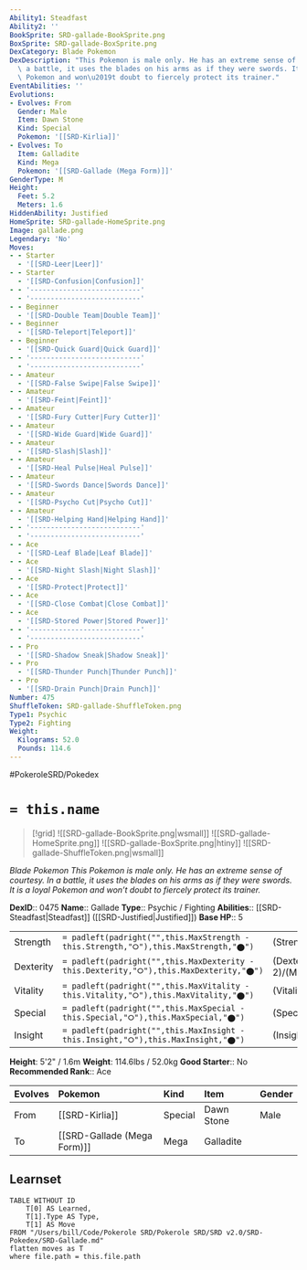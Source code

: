 ```yaml
---
Ability1: Steadfast
Ability2: ''
BookSprite: SRD-gallade-BookSprite.png
BoxSprite: SRD-gallade-BoxSprite.png
DexCategory: Blade Pokemon
DexDescription: "This Pokemon is male only. He has an extreme sense of courtesy. In\
  \ a battle, it uses the blades on his arms as if they were swords. It is a loyal\
  \ Pokemon and won\u2019t doubt to fiercely protect its trainer."
EventAbilities: ''
Evolutions:
- Evolves: From
  Gender: Male
  Item: Dawn Stone
  Kind: Special
  Pokemon: '[[SRD-Kirlia]]'
- Evolves: To
  Item: Galladite
  Kind: Mega
  Pokemon: '[[SRD-Gallade (Mega Form)]]'
GenderType: M
Height:
  Feet: 5.2
  Meters: 1.6
HiddenAbility: Justified
HomeSprite: SRD-gallade-HomeSprite.png
Image: gallade.png
Legendary: 'No'
Moves:
- - Starter
  - '[[SRD-Leer|Leer]]'
- - Starter
  - '[[SRD-Confusion|Confusion]]'
- - '---------------------------'
  - '---------------------------'
- - Beginner
  - '[[SRD-Double Team|Double Team]]'
- - Beginner
  - '[[SRD-Teleport|Teleport]]'
- - Beginner
  - '[[SRD-Quick Guard|Quick Guard]]'
- - '---------------------------'
  - '---------------------------'
- - Amateur
  - '[[SRD-False Swipe|False Swipe]]'
- - Amateur
  - '[[SRD-Feint|Feint]]'
- - Amateur
  - '[[SRD-Fury Cutter|Fury Cutter]]'
- - Amateur
  - '[[SRD-Wide Guard|Wide Guard]]'
- - Amateur
  - '[[SRD-Slash|Slash]]'
- - Amateur
  - '[[SRD-Heal Pulse|Heal Pulse]]'
- - Amateur
  - '[[SRD-Swords Dance|Swords Dance]]'
- - Amateur
  - '[[SRD-Psycho Cut|Psycho Cut]]'
- - Amateur
  - '[[SRD-Helping Hand|Helping Hand]]'
- - '---------------------------'
  - '---------------------------'
- - Ace
  - '[[SRD-Leaf Blade|Leaf Blade]]'
- - Ace
  - '[[SRD-Night Slash|Night Slash]]'
- - Ace
  - '[[SRD-Protect|Protect]]'
- - Ace
  - '[[SRD-Close Combat|Close Combat]]'
- - Ace
  - '[[SRD-Stored Power|Stored Power]]'
- - '---------------------------'
  - '---------------------------'
- - Pro
  - '[[SRD-Shadow Sneak|Shadow Sneak]]'
- - Pro
  - '[[SRD-Thunder Punch|Thunder Punch]]'
- - Pro
  - '[[SRD-Drain Punch|Drain Punch]]'
Number: 475
ShuffleToken: SRD-gallade-ShuffleToken.png
Type1: Psychic
Type2: Fighting
Weight:
  Kilograms: 52.0
  Pounds: 114.6
---
```


#PokeroleSRD/Pokedex

# `= this.name`

> [!grid]
> ![[SRD-gallade-BookSprite.png|wsmall]]
> ![[SRD-gallade-HomeSprite.png]]
> ![[SRD-gallade-BoxSprite.png|htiny]]
> ![[SRD-gallade-ShuffleToken.png|wsmall]]


*Blade Pokemon*
*This Pokemon is male only. He has an extreme sense of courtesy. In a battle, it uses the blades on his arms as if they were swords. It is a loyal Pokemon and won’t doubt to fiercely protect its trainer.*

**DexID**:: 0475
**Name**:: Gallade
**Type**:: Psychic / Fighting
**Abilities**:: [[SRD-Steadfast|Steadfast]] ([[SRD-Justified|Justified]])
**Base HP**:: 5

|           |                                                                                        |                                          |
| --------- | -------------------------------------------------------------------------------------- | ---------------------------------------- |
| Strength  | `= padleft(padright("",this.MaxStrength - this.Strength,"⭘"),this.MaxStrength,"⬤")`    | (Strength::3)/(MaxStrength::7)   |
| Dexterity | `= padleft(padright("",this.MaxDexterity - this.Dexterity,"⭘"),this.MaxDexterity,"⬤")` | (Dexterity:: 2)/(MaxDexterity::5) |
| Vitality  | `= padleft(padright("",this.MaxVitality - this.Vitality,"⭘"),this.MaxVitality,"⬤")`    | (Vitality::2)/(MaxVitality::4)   |
| Special   | `= padleft(padright("",this.MaxSpecial - this.Special,"⭘"),this.MaxSpecial,"⬤")`       | (Special::2)/(MaxSpecial::4)     |
| Insight   | `= padleft(padright("",this.MaxInsight - this.Insight,"⭘"),this.MaxInsight,"⬤")`       | (Insight::3)/(MaxInsight::6)     |

**Height**: 5'2" / 1.6m
**Weight**: 114.6lbs / 52.0kg
**Good Starter**:: No
**Recommended Rank**:: Ace

| Evolves   | Pokemon                     | Kind    | Item       | Gender   |
|:----------|:----------------------------|:--------|:-----------|:---------|
| From      | [[SRD-Kirlia]]              | Special | Dawn Stone | Male     |
| To        | [[SRD-Gallade (Mega Form)]] | Mega    | Galladite  |          |

## Learnset

```dataview
TABLE WITHOUT ID
    T[0] AS Learned,
    T[1].Type AS Type,
    T[1] AS Move
FROM "/Users/bill/Code/Pokerole SRD/Pokerole SRD/SRD v2.0/SRD-Pokedex/SRD-Gallade.md"
flatten moves as T
where file.path = this.file.path
```
